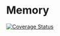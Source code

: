 # Memory

[![Coverage Status](https://coveralls.io/repos/github/Finkel93/Memory/badge.svg?branch=CI)](https://coveralls.io/github/Finkel93/Memory?branch=CI)
